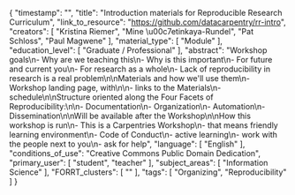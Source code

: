 {
    "timestamp": "",
    "title": "Introduction materials for Reproducible Research Curriculum",
    "link_to_resource": "https://github.com/datacarpentry/rr-intro",
    "creators": [
        "Kristina Riemer",
        "Mine \u00c7etinkaya-Rundel",
        "Pat Schloss",
        "Paul Magwene"
    ],
    "material_type": [
        "Module"
    ],
    "education_level": [
        "Graduate / Professional"
    ],
    "abstract": "Workshop goals\n- Why are we teaching this\n- Why is this important\n- For future and current you\n- For research as a whole\n- Lack of reproducibility in research is a real problem\n\nMaterials and how we'll use them\n- Workshop landing page, with\n\n- links to the Materials\n- schedule\n\nStructure oriented along the Four Facets of Reproducibility:\n\n- Documentation\n- Organization\n- Automation\n- Dissemination\n\nWill be available after the Workshop\n\nHow this workshop is run\n- This is a Carpentries Workshop\n- that means friendly learning environment\n- Code of Conduct\n- active learning\n- work with the people next to you\n- ask for help",
    "language": [
        "English"
    ],
    "conditions_of_use": "Creative Commons Public Domain Dedication",
    "primary_user": [
        "student",
        "teacher"
    ],
    "subject_areas": [
        "Information Science"
    ],
    "FORRT_clusters": [
        ""
    ],
    "tags": [
        "Organizing",
        "Reproducibility"
    ]
}